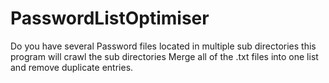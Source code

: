 # PasswordListOptimiser
Do you have several Password files located in multiple sub directories this program will crawl the sub directories Merge all of the .txt files into one list and remove duplicate entries.
